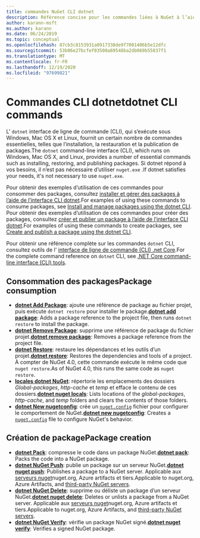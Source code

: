 ```yaml
---
title: commandes NuGet CLI dotnet
description: Référence concise pour les commandes liées à NuGet à l’aide de l’interface de ligne de commande dotnet.
author: karann-msft
ms.author: karann
ms.date: 06/24/2019
ms.topic: conceptual
ms.openlocfilehash: 87cb3c8153931a0917338de9f7001406b5e12dfc
ms.sourcegitcommit: 53b06e27bcfef03500a69548ba2db069b55837f1
ms.translationtype: MT
ms.contentlocale: fr-FR
ms.lasthandoff: 12/19/2020
ms.locfileid: "97699821"
---
```

# <a name="dotnet-cli-commands"></a><span data-ttu-id="e8fc2-103">Commandes CLI dotnet</span><span class="sxs-lookup"><span data-stu-id="e8fc2-103">dotnet CLI commands</span></span>

<span data-ttu-id="e8fc2-104">L' `dotnet` interface de ligne de commande (CLI), qui s’exécute sous Windows, Mac OS X et Linux, fournit un certain nombre de commandes essentielles, telles que l’installation, la restauration et la publication de packages.</span><span class="sxs-lookup"><span data-stu-id="e8fc2-104">The `dotnet` command-line interface (CLI), which runs on Windows, Mac OS X, and Linux, provides a number of essential commands such as installing, restoring, and publishing packages.</span></span> <span data-ttu-id="e8fc2-105">Si dotnet répond à vos besoins, il n’est pas nécessaire d’utiliser `nuget.exe` .</span><span class="sxs-lookup"><span data-stu-id="e8fc2-105">If dotnet satisfies your needs, it's not necessary to use `nuget.exe`.</span></span>

<span data-ttu-id="e8fc2-106">Pour obtenir des exemples d’utilisation de ces commandes pour consommer des packages, consultez [installer et gérer des packages à l’aide de l’interface CLI dotnet](../consume-packages/install-use-packages-dotnet-cli.md).</span><span class="sxs-lookup"><span data-stu-id="e8fc2-106">For examples of using these commands to consume packages, see [Install and manage packages using the dotnet CLI](../consume-packages/install-use-packages-dotnet-cli.md).</span></span> <span data-ttu-id="e8fc2-107">Pour obtenir des exemples d’utilisation de ces commandes pour créer des packages, consultez [créer et publier un package à l’aide de l’interface CLI dotnet](../quickstart/create-and-publish-a-package-using-the-dotnet-cli.md).</span><span class="sxs-lookup"><span data-stu-id="e8fc2-107">For examples of using these commands to create packages, see [Create and publish a package using the dotnet CLI](../quickstart/create-and-publish-a-package-using-the-dotnet-cli.md).</span></span>

<span data-ttu-id="e8fc2-108">Pour obtenir une référence complète sur les commandes `dotnet` CLI, consultez outils de l' [interface de ligne de commande (CLI) .net Core](/dotnet/core/tools/?tabs=netcore2x).</span><span class="sxs-lookup"><span data-stu-id="e8fc2-108">For the complete command reference on `dotnet` CLI, see [.NET Core command-line interface (CLI) tools](/dotnet/core/tools/?tabs=netcore2x).</span></span>

## <a name="package-consumption"></a><span data-ttu-id="e8fc2-109">Consommation des packages</span><span class="sxs-lookup"><span data-stu-id="e8fc2-109">Package consumption</span></span>

- <span data-ttu-id="e8fc2-110">[**dotnet Add Package**](/dotnet/core/tools/dotnet-add-package): ajoute une référence de package au fichier projet, puis exécute `dotnet restore` pour installer le package.</span><span class="sxs-lookup"><span data-stu-id="e8fc2-110">[**dotnet add package**](/dotnet/core/tools/dotnet-add-package): Adds a package reference to the project file, then runs `dotnet restore` to install the package.</span></span>
- <span data-ttu-id="e8fc2-111">[**dotnet Remove Package**](/dotnet/core/tools/dotnet-remove-package): supprime une référence de package du fichier projet.</span><span class="sxs-lookup"><span data-stu-id="e8fc2-111">[**dotnet remove package**](/dotnet/core/tools/dotnet-remove-package): Removes a package reference from the project file.</span></span>
- <span data-ttu-id="e8fc2-112">[**dotnet Restore**](/dotnet/core/tools/dotnet-restore?tabs=netcore2x): restaure les dépendances et les outils d’un projet.</span><span class="sxs-lookup"><span data-stu-id="e8fc2-112">[**dotnet restore**](/dotnet/core/tools/dotnet-restore?tabs=netcore2x): Restores the dependencies and tools of a project.</span></span> <span data-ttu-id="e8fc2-113">À compter de NuGet 4.0, cette commande exécute le même code que `nuget restore`.</span><span class="sxs-lookup"><span data-stu-id="e8fc2-113">As of NuGet 4.0, this runs the same code as `nuget restore`.</span></span>
- <span data-ttu-id="e8fc2-114">[**locales dotnet NuGet**](/dotnet/core/tools/dotnet-nuget-locals): répertorie les emplacements des dossiers *Global-packages*, *http-cache* et *temp* et efface le contenu de ces dossiers.</span><span class="sxs-lookup"><span data-stu-id="e8fc2-114">[**dotnet nuget locals**](/dotnet/core/tools/dotnet-nuget-locals): Lists locations of the *global-packages*, *http-cache*, and *temp* folders and clears the contents of those folders.</span></span>
- <span data-ttu-id="e8fc2-115">[**dotnet New nugetconfig**](/dotnet/core/tools/dotnet-new): crée un [`nuget.config`](../reference/nuget-config-file.md) fichier pour configurer le comportement de NuGet.</span><span class="sxs-lookup"><span data-stu-id="e8fc2-115">[**dotnet new nugetconfig**](/dotnet/core/tools/dotnet-new): Creates a [`nuget.config`](../reference/nuget-config-file.md) file to configure NuGet's behavior.</span></span>

## <a name="package-creation"></a><span data-ttu-id="e8fc2-116">Création de package</span><span class="sxs-lookup"><span data-stu-id="e8fc2-116">Package creation</span></span>

- <span data-ttu-id="e8fc2-117">[**dotnet Pack**](/dotnet/core/tools/dotnet-pack?tabs=netcore2x): compresse le code dans un package NuGet.</span><span class="sxs-lookup"><span data-stu-id="e8fc2-117">[**dotnet pack**](/dotnet/core/tools/dotnet-pack?tabs=netcore2x): Packs the code into a NuGet package.</span></span>
- <span data-ttu-id="e8fc2-118">[**dotnet NuGet Push**](/dotnet/core/tools/dotnet-nuget-push): publie un package sur un serveur NuGet.</span><span class="sxs-lookup"><span data-stu-id="e8fc2-118">[**dotnet nuget push**](/dotnet/core/tools/dotnet-nuget-push): Publishes a package to a NuGet server.</span></span> <span data-ttu-id="e8fc2-119">Applicable aux [serveurs nuget](../hosting-packages/overview.md)nuget.org, Azure artifacts et tiers.</span><span class="sxs-lookup"><span data-stu-id="e8fc2-119">Applicable to nuget.org, Azure Artifacts, and [third-party NuGet servers](../hosting-packages/overview.md).</span></span>
- <span data-ttu-id="e8fc2-120">[**dotnet NuGet Delete**](/dotnet/core/tools/dotnet-nuget-delete): supprime ou déliste un package d’un serveur NuGet.</span><span class="sxs-lookup"><span data-stu-id="e8fc2-120">[**dotnet nuget delete**](/dotnet/core/tools/dotnet-nuget-delete): Deletes or unlists a package from a NuGet server.</span></span> <span data-ttu-id="e8fc2-121">Applicable aux [serveurs nuget](../hosting-packages/overview.md)nuget.org, Azure artifacts et tiers.</span><span class="sxs-lookup"><span data-stu-id="e8fc2-121">Applicable to nuget.org, Azure Artifacts, and [third-party NuGet servers](../hosting-packages/overview.md).</span></span>
- <span data-ttu-id="e8fc2-122">[**dotnet NuGet Verify**](/dotnet/core/tools/dotnet-nuget-verify): vérifie un package NuGet signé.</span><span class="sxs-lookup"><span data-stu-id="e8fc2-122">[**dotnet nuget verify**](/dotnet/core/tools/dotnet-nuget-verify): Verifies a signed NuGet package.</span></span>
